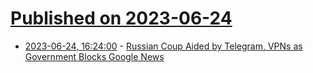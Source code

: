 # [Published on 2023-06-24](index.md)

* [2023-06-24, 16:24:00](https://tech.slashdot.org/story/23/06/24/166256/russian-coup-aided-by-telegram-vpns-as-government-blocks-google-news?utm_source=rss1.0mainlinkanon&utm_medium=feed) - [Russian Coup Aided by Telegram, VPNs as Government Blocks Google News](https://tech.slashdot.org/story/23/06/24/166256/russian-coup-aided-by-telegram-vpns-as-government-blocks-google-news?utm_source=rss1.0mainlinkanon&utm_medium=feed)
